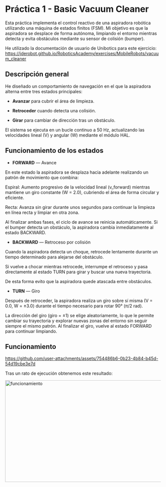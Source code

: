 # Práctica 1 - Basic Vacuum Cleaner
Esta práctica implementa el control reactivo de una aspiradora robótica utilizando una máquina de estados finitos (FSM).
Mi objetivo es que la aspiradora se desplace de forma autónoma, limpiando el entorno mientras detecta y evita obstáculos mediante su sensor de colisión (bumper).

He utilizado la documentación de usuario de Unibotics para este ejercicio: https://jderobot.github.io/RoboticsAcademy/exercises/MobileRobots/vacuum_cleaner

## Descripción general
He diseñado un comportamiento de navegación en el que la aspiradora alterna entre tres estados principales:

- **Avanzar** para cubrir el área de limpieza.

- **Retroceder** cuando detecta una colisión.

- **Girar** para cambiar de dirección tras un obstáculo.

El sistema se ejecuta en un bucle continuo a 50 Hz, actualizando las velocidades lineal (V) y angular (W) mediante el módulo HAL.

## Funcionamiento de los estados
- **FORWARD** — Avance

En este estado la aspiradora se desplaza hacia adelante realizando un patrón de movimiento que combina:

Espiral:
Aumento progresivo de la velocidad lineal (v_forward) mientras mantiene un giro constante (W = 2.0), cubriendo el área de forma circular y eficiente.

Recta:
Avanza sin girar durante unos segundos para continuar la limpieza en línea recta y limpiar en otra zona.

Al finalizar ambas fases, el ciclo de avance se reinicia automáticamente.
Si el bumper detecta un obstáculo, la aspiradora cambia inmediatamente al estado BACKWARD.

- **BACKWARD** — Retroceso por colisión

Cuando la aspiradora detecta un choque, retrocede lentamente durante un tiempo determinado para alejarse del obstáculo.

Si vuelve a chocar mientras retrocede, interrumpe el retroceso y pasa directamente al estado TURN para girar y buscar una nueva trayectoria.

De esta forma evito que la aspiradora quede atascada entre obstáculos.

- **TURN** — Giro

Después de retroceder, la aspiradora realiza un giro sobre sí misma (V = 0.0, W = ±3.0) durante el tiempo necesario para rotar 90° (π/2 rad).

La dirección del giro (giro = ±1) se elige aleatoriamente, lo que le permite cambiar su trayectoria y explorar nuevas zonas del entorno sin seguir siempre el mismo patrón.
Al finalizar el giro, vuelve al estado FORWARD para continuar limpiando.


## Funcionamiento

https://github.com/user-attachments/assets/754486b6-0b23-4b84-b45d-54d19cbe3e7d

Tras un rato de ejecución obtenemos este resultado:

<img width="1103" height="329" alt="funcionamiento" src="https://github.com/user-attachments/assets/512b0a7b-839f-44d2-b417-10f7fa941581" />

